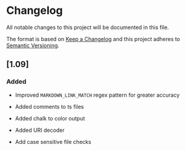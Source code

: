 # Changelog

All notable changes to this project will be documented in this file.

The format is based on [Keep a Changelog](http://keepachangelog.com/)
and this project adheres to [Semantic Versioning](http://semver.org/).

## [1.09]

### Added

* Improved `MARKDOWN_LINK_MATCH` regex pattern for greater accuracy

* Added comments to ts files

* Added chalk to color output

* Added URI decoder

* Add case sensitive file checks
